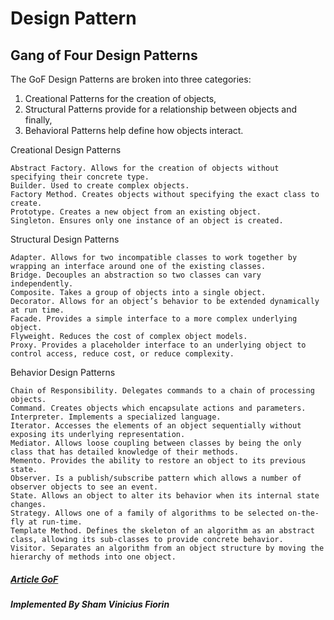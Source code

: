 # Design Pattern

## Gang of Four Design Patterns

The GoF Design Patterns are broken into three categories:
1. Creational Patterns for the creation of objects, 
2. Structural Patterns  provide for a relationship between objects and finally, 
3. Behavioral Patterns help define how objects interact.


Creational Design Patterns

    Abstract Factory. Allows for the creation of objects without specifying their concrete type.
    Builder. Used to create complex objects.
    Factory Method. Creates objects without specifying the exact class to create.
    Prototype. Creates a new object from an existing object.
    Singleton. Ensures only one instance of an object is created.

Structural Design Patterns

    Adapter. Allows for two incompatible classes to work together by wrapping an interface around one of the existing classes.
    Bridge. Decouples an abstraction so two classes can vary independently.
    Composite. Takes a group of objects into a single object.
    Decorator. Allows for an object’s behavior to be extended dynamically at run time.
    Facade. Provides a simple interface to a more complex underlying object.
    Flyweight. Reduces the cost of complex object models.
    Proxy. Provides a placeholder interface to an underlying object to control access, reduce cost, or reduce complexity.

Behavior Design Patterns

    Chain of Responsibility. Delegates commands to a chain of processing objects.
    Command. Creates objects which encapsulate actions and parameters.
    Interpreter. Implements a specialized language.
    Iterator. Accesses the elements of an object sequentially without exposing its underlying representation.
    Mediator. Allows loose coupling between classes by being the only class that has detailed knowledge of their methods.
    Memento. Provides the ability to restore an object to its previous state.
    Observer. Is a publish/subscribe pattern which allows a number of observer objects to see an event.
    State. Allows an object to alter its behavior when its internal state changes.
    Strategy. Allows one of a family of algorithms to be selected on-the-fly at run-time.
    Template Method. Defines the skeleton of an algorithm as an abstract class, allowing its sub-classes to provide concrete behavior.
    Visitor. Separates an algorithm from an object structure by moving the hierarchy of methods into one object.
    
##### [Article GoF](https://springframework.guru/gang-of-four-design-patterns/)

##### Implemented By Sham Vinicius Fiorin
